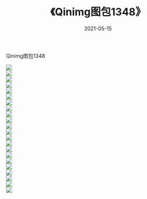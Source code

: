 ﻿---
layout: post
title:  《Qinimg图包1348》
date:   2021-05-15
img: http://imgx.orgx.ga/Qinimg图包/Qinimg图包1348/000.jpg
categories: [美女, 清纯, 唯美]
---

Qinimg图包1348

 ![](http://imgx.orgx.ga/Qinimg图包/Qinimg图包1348/001.jpg) <br>![](http://imgx.orgx.ga/Qinimg图包/Qinimg图包1348/002.jpg) <br>![](http://imgx.orgx.ga/Qinimg图包/Qinimg图包1348/003.jpg) <br>![](http://imgx.orgx.ga/Qinimg图包/Qinimg图包1348/004.jpg) <br>![](http://imgx.orgx.ga/Qinimg图包/Qinimg图包1348/005.jpg) <br>![](http://imgx.orgx.ga/Qinimg图包/Qinimg图包1348/006.jpg) <br>![](http://imgx.orgx.ga/Qinimg图包/Qinimg图包1348/007.jpg) <br>![](http://imgx.orgx.ga/Qinimg图包/Qinimg图包1348/008.jpg) <br>![](http://imgx.orgx.ga/Qinimg图包/Qinimg图包1348/009.jpg) <br>![](http://imgx.orgx.ga/Qinimg图包/Qinimg图包1348/010.jpg) <br>![](http://imgx.orgx.ga/Qinimg图包/Qinimg图包1348/011.jpg) <br>![](http://imgx.orgx.ga/Qinimg图包/Qinimg图包1348/012.jpg) <br>![](http://imgx.orgx.ga/Qinimg图包/Qinimg图包1348/013.jpg) <br>![](http://imgx.orgx.ga/Qinimg图包/Qinimg图包1348/014.jpg) <br>![](http://imgx.orgx.ga/Qinimg图包/Qinimg图包1348/015.jpg) <br>![](http://imgx.orgx.ga/Qinimg图包/Qinimg图包1348/016.jpg) <br>![](http://imgx.orgx.ga/Qinimg图包/Qinimg图包1348/017.jpg) <br>![](http://imgx.orgx.ga/Qinimg图包/Qinimg图包1348/018.jpg) <br>![](http://imgx.orgx.ga/Qinimg图包/Qinimg图包1348/019.jpg) <br>![](http://imgx.orgx.ga/Qinimg图包/Qinimg图包1348/020.jpg) <br>![](http://imgx.orgx.ga/Qinimg图包/Qinimg图包1348/021.jpg) <br>![](http://imgx.orgx.ga/Qinimg图包/Qinimg图包1348/022.jpg) <br>